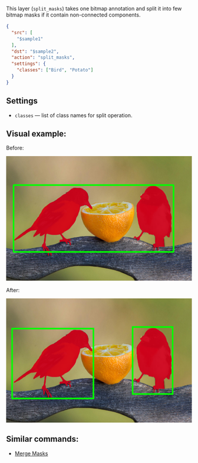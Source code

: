This layer (`split_masks`) takes one bitmap annotation and split it into few bitmap masks if it contain non-connected components.

```json
{
  "src": [
    "$sample1"
  ],
  "dst": "$sample2",
  "action": "split_masks",
  "settings": {
    "classes": ["Bird", "Potato"]
  }
}
```

## Settings

- `classes` — list of class names for split operation.


## Visual example:

Before:

<img src="../../assets/legacy/all_images/merge_masks.png"/>

After:

<img src="../../assets/legacy/all_images/split_mask.png"/>


## Similar commands:
* [Merge Masks](/export/merge_masks)
